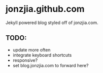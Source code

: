jonzjia.github.com
==================
Jekyll powered blog styled off of jonzjia.com.

TODO:
-----
- update more often
- integrate keyboard shortcuts
- responsive?
- set blog.jonzjia.com to forward here?
